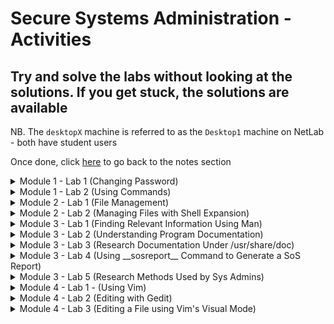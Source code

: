 # Secure Systems Administration - Activities

## Try and solve the labs without looking at the solutions. If you get stuck, the solutions are available

NB. The `desktopX` machine is referred to as the `Desktop1` machine on NetLab - both have student users

Once done, click [here](https://github.com/ComplexSec/secure-systems-admin) to go back to the notes section

<details><summary>Module 1 - Lab 1 (Changing Password)</summary>
<p>

### Step 1: Change the password for student to 55TurnK3y 

<details><summary>Solution</summary>
<p>
	
Done via the `passwd` command when either SSH'd into the workstation or via the GUI accessed via `Activities --> Education` and selecting the workstation VM

![](/images/passwd.png)

You should now be able to log out and back in via the "55TurnK3y" password

</p>
</details>

</p>
</details>

<details><summary>Module 1 - Lab 2 (Using Commands)</summary>
<p>
	
### Step 1 - Change student's password to T3st1ngT1me

<details><summary>Solution</summary>
<p>
	
Done via the `passwd` command when logged in as student. Simply type the old password and then the new password twice

![](/images/passwd2.png)

</p>
</details>

### Step 2 - Show current date and time

<details><summary>Solution</summary>
<p>
	
Simply type the `date` command into the terminal	

![](/images/date2.png)

</p>
</details>

### Step 3 - Display current time in the following format HH:MM:SS A/PM

<details><summary>Solution</summary>
<p>
	
Use the previous command - __date__ - with the %r argument

![](/images/date3.png)

</p>
</details>

### Step 4 - Identify what kind of file /usr/bin/clean-binary-files is

<details><summary>Solution</summary>
<p>
	
There is a problem with this one. Instead of running this task on the workstation VM, exit back out to the `Foundation 0` PC and you will identify the file exists

To identify what type of file it is, simply use the `file` command along with the file you want to identify

![](/images/foundation.png)

</p>
</details>

### Step 5 - Use the wc command and bash shortcuts to display the size of /usr/bin/clean-binary-files

<details><summary>Solution</summary>
<p>
	
Simply use the `wc` command on the file specified. If the previous command has been typed, you can shorten this to using the `Esc+.` shortcut to print the last string of the last command

![](/images/binary.png)

</p>
</details>

### Step 6 - Display the first 10 lines of /usr/bin/clean-binary-files

<details><summary>Solution</summary>
<p>
	
Use the `head` command to display the first 10 lines of a file by default - no need to specify via the `-n` argument

![](/images/first.png)

</p>
</details>

### Step 7 - Display the last 10 lines at the bottom of /usr/bin/clean-binary-files

<details><summary>Solution</summary>
<p>
	
Use the `tail` command to display the last 10 lines of a file by default - no specification needed

![](/images/last.png)

</p>
</details>

### Step 8 - Repeat the previous command but use the `-n 20` option to display the last 20 lines in the file

<details><summary>Solution</summary>
<p>
	
Use the Up Arrow to use the previous command and simply add the `-n 20` option

![](/images/20.png)

</p>
</details>

### Step 9 - Execute the date command without any arguments to display current date and time

<details><summary>Solution</summary>
<p>
	
Simply type `date` into the command line

![](/images/date4.png)

</p>
</details>

### Step 10 - Use bash history to display just the time

<details><summary>Solution</summary>
<p>
	
![](/images/41.png)

</p>
</details>

### Step 11 - Finish the BASH session

<details><summary>Solution</summary>
<p>
	
Simply type `exit` into the shell to exit both the SSH connection and the normal terminal

![](/images/exit.png)

</p>
</details>

</p>
</details>

<details><summary>Module 2 - Lab 1 (File Management)</summary>
<p>
	
## Step 1 - Creat sets of empty files (song1-6.mp3, snap1-6.jpg & film1-6.avi)

<details><summary>Solution</summary>
<p>
	
Simply use the touch command to create all mp3, jpg and avi files in the home directory - using three commands

![](/images/touch.png)

</p>
</details>

## Step 2 - Move songs into Music, snaps into Pictures and films into Videos

<details><summary>Solution</summary>
<p>
	
Simply use the `mv` command with the * after song, snap and film to move all correpsonding files into their respective directory

![](/images/mv.png)

</p>
</details>

## Step 3 - Make three directories (friends, family, work) in your home directory

<details><summary>Solution</summary>
<p>
	
Simply use the `mkdir` command along with the directory names

![](/images/friends.png)

</p>
</details>

## Step 4 - Copy all files containing numbers 1 and 2 to friends folder and all files containing 3 and 4 to the family folder

<details><summary>Solution</summary>
<p>
	
Simply use the `cp` command along with first, the files you want to copy and lastly their destination

![](/images/family.png)

</p>
</details>

## Step 5 - Copy all files containing numbers 5 and 6 to work folder

<details><summary>Solution</summary>
<p>
	
Do the previous command but change it to 5 and 6 and the destination to `~/work`

![](/images/work.png)

</p>
</details>
	
## Step 6 - Attempt to remove the `family` and `friends` directories via `rmdir`

<details><summary>Solution</summary>
<p>
	
Try and remove the directories using the `rmdir family/ friends/` command and you will get an error as they are not empty directories

![](/images/rmdir.png)

</p>
</details>

## step 7 - Use another command that succeeds in deleting the folders

<details><summary>Solution</summary>
<p>
	
To successfully delete directories that contain files, use the `rm -r` command followed by the directories you want to delete

![](/images/delete.png)

</p>
</details>

## Step 8 - Delete all files in work project, but but do not delete the directory

<details><summary>Solution</summary>
<p>
	
Use the `rm ~/work/*` command to delete all files in the work directory

![](/images/work2.png)

</p>
</details>

## Step 9 - From home directory, use the `rmdir` command to delete the work directory

<details><summary>Solution</summary>
<p>
	
Simply use the `rmdir` command on the work directory

![](/images/rmdirwork.png)

</p>
</details>

</p>
</details>

<details><summary>Module 2 - Lab 2 (Managing Files with Shell Expansion)</summary>
<p>

## Step 1 - Create files called `tv_seasonX_episodeY.ogg` and replace X with season number and Y with episode number - two seasons of six episodes each

<details><summary>Solution</summary>
<p>
	
Simply use the `touch` command

![](/images/touch2.png)

</p>
</details>

## Step 2 - Create eight files with names `mystery_chapterX.odf` and replace X with numbers 1 through 8

<details><summary>Solution</summary>
<p>
	
Using the same command as above - `touch` - create 8 mystery chapters

![](/images/8files.png)
	
</p>
</details>

## Step 3 - Create two directories named `season1` and `season2` under the Videos directory

<details><summary>Solution</summary>
<p>
	
Simply use the `mkdir` command

![](/images/seasons.png)
	
</p>
</details>

## Step 4 - Move the appropriate TV episodes into the season subdirectories using two commands only

<details><summary>Solution</summary>
<p>
	
Using the `mv` command and the asterisk, simply move them to their respsective folders

![](/images/moved.png)
	
</p>
</details>

## Step 5 - Create two level directory hierarchy with one command. Create `my_bestseller` under the Documents directory and `chapters` beneath the new `my_bestseller` directory

<details><summary>Solution</summary>
<p>
	
Use the `mkdir` command once again and create the directories with the `-p` option to create the parents

![](/images/chapters.png)

</p>
</details>

## Step 6 - Using one command, create 3 more subdirectories directly under `my_bestseller` directory. Name these `editor`, `plot_change` and `vacation`

<details><summary>Solution</summary>
<p>
	
Use the `mkdir` command and create the directories. You do not need the -p option this time as the parent directory already exists

![](/images/three.png)

</p>
</details>

## Step 7 - Change to chapters directory. Move all book chapters into the `chapters` directory using the simplest syntax

<details><summary>Solution</summary>
<p>
	
Use the `cd` command and the `mv` command to move the chapters to the current directory using the `.` symbol

![](/images/mystery.png)
	
</p>
</details>

## Step 8 - Move the first two chapters to the `editor` directory using relative syntax

<details><summary>Solution</summary>
<p>
	
Simply use the `mv` command and relative pathing to move it to the upper directory and the editor directory

![](/images/editor.png)
	
</p>
</details>

## Step 9 - Move chapters 8 and 9 to the vacation folder using one command without wildcard characters

<details><summary>Solution</summary>
<p>
	
Copy the same command as above but simply change names and directories

![](/images/vacation.png)
	
</p>
</details>

## Step 10 - With one command, change directory to season 2 TV episodes location, then copy the first episode to the vacation directory

<details><summary>Solution</summary>
<p>
	
Use the `cd` command to move into the directory `~/Videos/season2` and use the `cp` command to copy the first episode of season 2 into the vacation directory

![](/images/season2.png)
	
</p>
</details>

## Step 11 - With one command, change the working directory to `vacation` then list files. Return to the season 2 directory using the `previous working directory` shortcut. Copy the episode 2 file into `vacation`. Return to `vacation` using the shortcut again

<details><summary>Solution</summary>
<p>
	
Use the `cd`, `cp` commands to carry out this task

![](/images/prev.png)
	
</p>
</details>

## Step 12 - Copy chapters 5 and 6 into `plot_change` then move up one directory to `vacation` parent directory then use one command from there

<details><summary>Solution</summary>
<p>
	
Simply use the `cp` command with the `[]` operators to move 5 and 6 at the same time

![](/images/plot.png)
	
</p>
</details>

## Step 13 - Make three backups of chapter 5. Move to `plot_change` directory and copy chapter5 as a new file name to include the full date. Make another copy appending the current timestamp to ensure a unique file name. Also make a copy appending the current user to the file name

<details><summary>Solution</summary>
<p>
	
Simply use the `cp` command to make backups and use the `date` command to add the dates at the end with various modifiers and the `$USER` variable to add the username

![](/images/dates.png)
	
</p>
</details>

## Step 14 - Delete the `plot_change` directory by first deleting all of the files inside and removing it by first trying the rm command and then the rmdir command

<details><summary>Solution</summary>
<p>
	
Use the `rm` command with asterisk to delete all files inside plot change
	
![](/images/plotchange.png)

</p>
</details>

## Step 15 - Delete the `vacation` directory using the rm command with the recursive option then return to home directory

<details><summary>Solution</summary>
<p>
	
Use the `rm -r` command to recursive delete the vacation folder and all files inside

![](/images/vac.png)
	
</p>
</details>

</p>
</details>

<details><summary>Module 3 - Lab 1 (Finding Relevant Information Using Man)</summary>
<p>
	
## Step 1 - View the gedit(1) man page

<details><summary>Solution</summary>
<p>
	
Simply type `man 1 gedit` to open the relevant man page 

![](/images/man1.png)

</p>
</details>

## Step 2 - Research how to edit a specific file using gedit

<details><summary>Solution</summary>
<p>
	
Simply look through the gedit man page and you will find it

![](/images/filename.png)
	
</p>
</details>

## Step 3 - Research the gedit option used to begin an editing session with the cursor at the end

<details><summary>Solution</summary>
<p>
	
Again, look through the man page and you will find the relevant option

![](/images/line.png)
	
</p>
</details>

## Step 4 - Research the su(1) man page

<details><summary>Solution</summary>
<p>
	
Simply use the same command we did for gedit using the 1 option

![](/images/mansu.png)
	
</p>
</details>

## Step 5 - Research what su does when username argument is omitted

<details><summary>Solution</summary>
<p>
	
You will find this answer by reading the man page
	
![](/images/su2.png)

</p>
</details>

## Step 6 - Research how su behaves when a single dash option is used

<details><summary>Solution</summary>
<p>
	
![](/images/root.png)
	
</p>
</details>

## Step 7 - Consult the passwd(1) man page and determine the options that lock and unlock an account

<details><summary>Solution</summary>
<p>
	
Simply open the man page and look through it

![](/images/lock.png)
	
</p>
</details>

## Step 8 - Locate the two principles to remember according to passwd man page

<details><summary>Solution</summary>
<p>
	
Using the `/principle` command inside the man page, we find the two principles via the string search

![](/images/princ.png)

</p>
</details>

## Step 9 - Consult the man page documenting the syntax of the /etc/passwd file and find out what the third field means

<details><summary>Solution</summary>
<p>
	
To see the syntax documenting the syntax of passwd file instead of the passwd command, we use section 5 when searching for passwd

![](/images/sec5.png)
	
</p>
</details>

## Step 10 - Which command will list detailed information about a zip archive?

<details><summary>Solution</summary>
<p>
	
Using the `man -k zip` command, we can see man pages relating to zips

![](/images/zipinfo.png)
	
</p>
</details>

## Step 11 - Which man page contains a list of parameters that can be pased to the kernel at boot?

<details><summary>Solution</summary>
<p>
	
Again, using the `man -k` command, we can search for the keyword of boot

![](/images/boot.png)
	
</p>
</details>

## Step 12 - Which command is used to tune ext4 file system parameters?

<details><summary>Solution</summary>
<p>
	
Finally, for the third time, use the `man -k` command with the keyword ext4

![](/images/tune2fs.png)
	
</p>
</details>

</p>
</details>

<details><summary>Module 3 - Lab 2 (Understanding Program Documentation)</summary>
<p>
	
## Step 1 - Invoke __pinfo__ without arguments

<details><summary>Solution</summary>
<p>

Simply type `pinfo` into the CLI
	
![](/images/pinfo.png)

</p>
</details>

## Step 2 - Navigate to the __Common Options__ topic

<details><summary>Solution</summary>
<p>
	
Use the Down Arrow to move to Common Options - it will be highlighted red. Once there, hit Enter

![](/images/common.png)

</p>
</details>

## Step 3 - Browse through this __Info__ topic and learn if long-style options can be abbreviated

<details><summary>Solution</summary>
<p>
	
Read through the documentation and you will find it.

![](/images/common.png)

</p>
</details>

## Step 4 - Determine what the symbols `--` signify when used as an argument

<details><summary>Solution</summary>
<p>
	
The symbols signify the end of command options and the start of command arguments in complex commands

![](/images/--.png)

</p>
</details>

## Step 5 - Without exiting __pinfo__ move up to the GNU Coreutils node

<details><summary>Solution</summary>
<p>
	
To go up one node, use the `u` character inside of pinfo

![](/images/u.png)

</p>
</details>

## Step 6 - Move up again to the top topic

<details><summary>Solution</summary>
<p>
	
Once again, hit the `u` character

![](/images/u2.png)

</p>
</details>

## Step 7 - Search for the pattern __nano__ and select that topic

<details><summary>Solution</summary>
<p>
	
To search simply hit `/` followed directly by your string and hit Enter

![](/images/nano.png)

</p>
</details>

## Step 8 - In the Introduction locate and select Command Line Options and browse the topic

<details><summary>Solution</summary>
<p>
	
It is located under Nano -> Introduction -> Command Line Options

![](/images/clop.png)

</p>
</details>

## Step 9 - Move up one level to return to Introduction and move to the next topic

<details><summary>Solution</summary>
<p>
	
Once read, hit `u` once again to back up one topic and then hit `n`. The new location will be in Editor Basics under nano

![](/images/un.png)

</p>
</details>

## Step 10 - Exit __pinfo__

<details><summary>Solution</summary>
<p>
	
Simply press `q` to quit pinfo

</p>
</details>

## Step 11 - Invoke __pinfo__ again specifying nano as the destination topic

<details><summary>Solution</summary>
<p>
	
Simply type `pinfo nano` to open directly up to the nano topic

![](/images/pnano.png)

</p>
</details>

## Step 12 - Select the Editor Basics topic

<details><summary>Solution</summary>
<p>
	
Use arrow keys to select the Editor Basics

![](/images/edbas.png)

</p>
</details>

## Step 13 - Read the Entering Text and Special Functions subtopics

<details><summary>Solution</summary>
<p>
	
Press n to move to the next topic directly instead of going up one node and then back

![](/images/specfunc.png)

</p>
</details>

</p>
</details>

<details><summary>Module 3 - Lab 3 (Research Documentation Under /usr/share/doc)</summary>
<p>
	
## Step 1 - Where can you find the latest news about the vim project?

<details><summary>Solution</summary>
<p>
	
Navigate to the `/usr/share/doc` directory and view the vim-common README

![](/images/vim.png)

</p>
</details>

## Step 2 - What is the wiki URI for the yum package?

<details><summary>Solution</summary>
<p>
	
It is located under yum-3.4.3 and is contained in a README file

![](/images/yum.png)

</p>
</details>

## Step 3 - What examples are provided for the command-line bc calculator?

<details><summary>Solution</summary>
<p>
	
Located in the `bc` directory under the README file

![](/images/bc.png)

</p>
</details>

## Step 4 - How would you read the provided GRUB2 manual?

<details><summary>Solution</summary>
<p>
	
Under the `grub2` directory there is a .html file. Open it with Firefox

![](/images/grub2.png)

</p>
</details>

## Step 5 - What software provides its document as a separate package?

<details><summary>Solution</summary>
<p>
	
Use `yum` to display only those packages that contain -doc, -docs or -documentation in the package name

![](/images/doc.png)

</p>
</details>

</p>
</details>

<details><summary>Module 3 - Lab 4 (Using __sosreport__ Command to Generate a SoS Report)</summary>
<p>
	
## Step 1 - If currently working as a non-root user, switch to root

<details><summary>Solution</summary>
<p>
	
To switch to root, simply type `su -` and use the password `redhat`

![](/images/root2.png)

</p>
</details>

## Step 2 - Run the __sosreport__ command

<details><summary>Solution</summary>
<p>
	
Simply type `sosreport` command

![](/images/sosreport.png)
	
</p>
</details>

## Step 3 - Change directory to /var/tmp and unpack the archive

<details><summary>Solution</summary>
<p>
	
Use the `tar -xvf <filename>` command to unpack it all

![](/images/generate.png)

</p>
</details>

## Step 4 - Change directory to the resulting subdirectory and browse the files founmd there


<details><summary>Solution</summary>
<p>
	
Open files, list directories, and continue to browse to become familiar with the information included in SoS reports. When finished, remove the archive directory and files

![](/images/route.png)
	
</p>
</details>

</p>
</details>

<details><summary>Module 3 - Lab 5 (Research Methods Used by Sys Admins)</summary>
<p>
	
## Step 1 - Research man(1) to determine how to prepare a man page for printing

<details><summary>Solution</summary>
<p>
	
Simply use the `man man` command to research the man command

![](/images/mant.png)

</p>
</details>

## Step 2 - Create a formatted output file of the paswd man page

<details><summary>Solution</summary>
<p>
	
To create this, simply use the `-t` man option with with passwd file and output it to a .ps file

![](/images/pass.png)
	
</p>
</details>

## Step 3 - Research using man to learn the commands used for viewing or printing PostScript files after updating the manual page index cache

<details><summary>Solution</summary>
<p>
	
Using the `man -k` command and searching for either `postscript` or `viewer` will return man pages matching either word

![](/images/mank.png)
	
</p>
</details>

## Step 4 - Research evince(1) using man to learn how to use the viewer in preview mode

<details><summary>Solution</summary>
<p>
	
Simply use `man evince` command and read through it

![](/images/evince.png)
	
</p>
</details>

## Step 5 - View your PostScript file using the various evince options you researched

<details><summary>Solution</summary>
<p>
	
First, you can simply use `evince passwd.ps` to view it normally

![](/images/pass1.png)

Secondly, you can use the `-w` option to preview it

![](/images/pass2.png)

Lastly, using the `-i  3` option will open it at page 3 (exact page nmuber)

![](/images/pass3.png)
	
</p>
</details>

## Step 6 - Using man research lp(1) to determine how to print any document starting on a specific page

<details><summary>Solution</summary>
<p>
	
Simply use `man lp` and find out what the syntax would be to print only pages 2 and 3 of the PostScript file

![](/images/pages.png)

Note that the `-P` option specifies pages. The lp command spools to the default printer.
	
</p>
</details>

## Step 7 - Using pinfo, look for GNU info about the evince viewer

<details><summary>Solution</summary>
<p>
	
Use the `pinfo evince` command to open straight into evince - note that the man page is displayed instead. The pinfo document viewer looks for relevant man page when no appropriate GNU documentation node exists

![](/images/evinceman.png)

</p>
</details>

## Step 8 - Use pinfo to locate and browse all document nodes for the coreutils commands and programs

<details><summary>Solution</summary>
<p>
	
First, open up `pinfo` normally. Then select the `Coreutils: Core GNU` option and press Enter. Then select Introduction. Walk through the Introduction by press n for the next node until node 29

![](/images/tools.png)
	
</p>
</details>

## Step 9 - Using firefox, open the system's package documentation and browse into the man-db package subdirectory

<details><summary>Solution</summary>
<p>
	
Simply type `firefox /usr/share/doc` to open up the directory in Firefox. Once there, navigate to the man-db page. You can view either the .txt file or the .ps file

![](/images/firefox.png)
	
</p>
</details>

## Step 10 - Using the open Firefox browser, locate and browser into the initscripts package subdirectory and view the sysconfig.txt file


<details><summary>Solution</summary>
<p>
	
Simply navigate to the request directory and view the file sysconfig.txt inside Firefox

![](/images/sysconf.png)
	
</p>
</details>

</p>
</details>

<details><summary>Module 4 - Lab 1 - (Using Vim)</summary>
<p>
	
## Step 1 - Open vimtutor, read the welcome screen and perform lesson 1.1

<details><summary>Solution</summary>
<p>
	
This lesson talks about navigating via the h, j, k and l keys

![](/images/lessons1_1.png)

</p>
</details>

## Step 2 - Return to the vimtutor window and perform lesson 1.2

<details><summary>Solution</summary>
<p>
	
This lesson talks about quitting vim

![](/images/lessons1_2.png)

</p>
</details>

## Step 3 - Return to the vimtutor window and perform lesson 1.3

<details><summary>Solution</summary>
<p>
	
This lesson talks about editing and deletion of text

![](/images/lessons1_3.png)

</p>
</details>

## Step 4 - Return to the vimtutor window and perform lesson 1.4

<details><summary>Solution</summary>
<p>
	
This lesson talks about inserting text and how to do it

![](/images/lessons1_4.png)

</p>
</details>

## Step 5 - Return to the vimtutor window and perform lesson 1.5

<details><summary>Solution</summary>
<p>
	
This lessons talks about appending text

![](/images/lessons1_5.png)

</p>
</details>

## Step 6 - Return to the vimtutor window and perform lesson 1.6

<details><summary>Solution</summary>
<p>
	
This lesson talks about editing a file

![](/images/lessons1_6.png)

</p>
</details>

## Step 7 - Return to the vimtutor window and read the lesson 1 summary

<details><summary>Solution</summary>
<p>
	
![](/images/lesson_summary.png)

</p>
</details>

</p>
</details>

<details><summary>Module 4 - Lab 2 (Editing with Gedit)</summary>
<p>
	
## Step 1 - Redirect a long listing of all home directory files into a file named gedit_lab.txt

<details><summary>Solution</summary>
<p>
	
First, use the command `ls -al` to display all files and use the `>` operator to redirect output to a file

![](/images/redirect.png)

</p>
</details>

## Step 2 - Open the file with gedit in the background

<details><summary>Solution</summary>
<p>
	
Using the `&` symbol allows us to run files in the background and still be able to use the terminal

![](/images/amper.png)
	
</p>
</details>

## Step 3 - Insert the date at the top of the file via the date command and copying the reuslts

<details><summary>Solution</summary>
<p>
	
In the terminal, use the `date "+%A", "%B", "%d", "%Y"` to display the current date and copy it into gedit using the shortcuts

![](/images/date5.png)	
	
</p>
</details>

## Step 4 - Insert a description for this document including your username and host name via the command line and copy

<details><summary>Solution</summary>
<p>
	
To get the username and hostname, you can use the `$USER` and `$(hostname)` options on the command line to generate a sentence

![](/images/echouser.png)	
	
</p>
</details>

## Step 5 - Remove files that are not hidden configuration files or directories

<details><summary>Solution</summary>
<p>
	
Simply remove them inside gedit like a normal text editor so only the `.<files>` exist
	
![](/images/finish.png)	

</p>
</details>

</p>
</details>

<details><summary>Module 4 - Lab 3 (Editing a File using Vim's Visual Mode)</summary>
<p>
	
## Step 1 - Redirect a long list of all content in student's home directory into a file called editing_final_lab.txt

<details><summary>Solution</summary>
<p>
	
Simply use the `ls -al` option and redirect operators

![](/images/final.png)	

</p>
</details>

## Step 2 - Edit the file using Vim to take advantage of visual mode

<details><summary>Solution</summary>
<p>
	
Simlpy open the file using Vim

![](/images/visual.png)	
	
</p>
</details>

## Step 3 - Remove the first three lines

<details><summary>Solution</summary>
<p>
	
Use the arrow keys to position the cursor at the first character in the first row and hit `V` to enter line-based visual mode. Move down using the down arrow key three to select the first three rows and delete them with `x`

![](/images/first_three.png)	
	
</p>
</details>

## Step 4 - Remove permission columns for group and other on the first list

<details><summary>Solution</summary>
<p>
	
Use the arrow keys to position the cursor at the first character and enter visual mode with `V`. Then, use the arrow keys to position the cursor at the last character and delete with `x`

![](/images/x.png)	
	
</p>
</details>

## Step 5 - Remove the permission columns for group and other on the remaining lines

<details><summary>Solution</summary>
<p>
	
Again, use the arrow keys to position the cursor at the first character, enter visual mode with the control sequence `CTRL+V` and use the arrow keys to position the cursor at the last character of the column then press x to delete

![](/images/x2.png)	
	
</p>
</details>

## Step 6 - Remove the group owner column leaving only one student column on all lines

<details><summary>Solution</summary>
<p>
	
Do the same thing as step 5 - position the cursor at the start, hit CTRL+V, move to the bottom and delete

![](/images/x3.png)	
	
</p>
</details>

## Step 7 - Remove the time column but leave the month and day on all lines

<details><summary>Solution</summary>
<p>
	
Again, do the same but with the time column this time

![](/images/time.png)
	
</p>
</details>

## Step 8 - Remove the Desktop and Public rows

<details><summary>Solution</summary>
<p>
	
Once more, delete the rows this time with normal visual mode (V) and delete using `x`

![](/images/capital.png)
	
</p>
</details>

## Step 9 - Save and exit and make a backup using the date in seconds to create a unique filename

<details><summary>Solution</summary>
<p>
	
Save and exit vim using `:wq` command. Then, make the backup using the `cp editing_final_lab.txt editing_final_lab_$(date +%s).txt` command

![](/images/seconds.png)
	
</p>
</details>

## Step 10 - Mail the file contents as the message not an attachement to the student user

<details><summary>Solution</summary>
<p>
	
To mail it, simply pipe the `cat` command into the mail command. The `-s` option sets the subject line and `student` is the recipient

![](/images/mail.png)
	
</p>
</details>

## Step 11 - Append a dashed line to the file to recognize the beginning of newer content

<details><summary>Solution</summary>
<p>
	
Use the `echo` command to append a dotted line to the end of the file

![](/images/dotted.png)
	
</p>
</details>

## Step 12 - Append a full process listing but only for processes owned by the current user student

<details><summary>Solution</summary>
<p>
	
To list all process use the `ps -f` command (`-f` means full format listing) and then use the `tee -a editing_final_lab.txt` command to append it (`-a` for append)

![](/images/tee.png)
	
</p>
</details>

## Step 13 - Confirm that the process listing is at the bottom

<details><summary>Solution</summary>
<p>
	
Simply cat out the file to confirm it happened

![](/images/confirm.png)
	
</p>
</details>

</p>
</details>